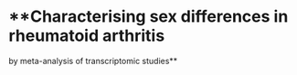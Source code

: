 # **Characterising sex differences in rheumatoid arthritis
by meta-analysis of transcriptomic studies**
